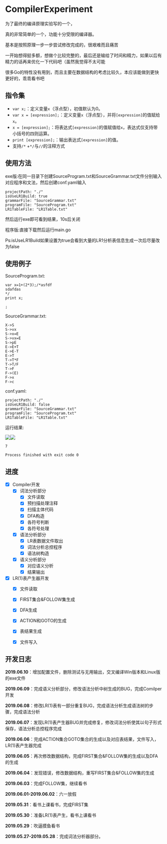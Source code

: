 # CompilerExperiment

为了最终的编译原理实验写的一个，

真的非常简单的一个，功能十分受限的编译器。

基本是按照原理一步一步尝试修改完成的，很艰难而且痛苦

一开始想得挺多额，想做个比较完整的，最后还是输给了时间和精力，如果以后有精力的话再来优化一下代码吧（虽然我觉得不太可能

很多Go的特性没有用到，而且主要在数据结构的考虑比较久，本应该能做到更快更好的，乖乖看书吧

## 指令集

- `var x;`：定义变量`x`（浮点型），初值默认为0。
- `var x = [expression];`：定义变量`x`（浮点型），并将`[expression]`的值赋给`x`。
- `x = [expression];`：将表达式`[expression]`的值赋值给`x`，表达式仅支持带小括号的四则运算。
- `print [expression];`：输出表达式`[expression]`的值。
- 支持`/*` +`*/`与`//`的注释方式

## 使用方法

exe版:在同一目录下创建SourceProgram.txt和SourceGrammar.txt文件分别输入对应程序和文法，然后创建conf.yaml输入

```
projectPath: "./"
isUseLR1Build: true
grammarFile: "SourceGrammar.txt"
programFile: "SourceProgram.txt"
LR1TableFile: "LR1Table.txt"
```

然后运行exe即可看到结果，10s后关闭

程序版:直接下载然后运行main.go

Ps:isUseLR1Build如果设置为true会看到大量的LR1分析表信息生成一次后尽量改为false

## 使用例子

SourceProgram.txt:

```
var x=1+(2*3);/*asfdf
sdafdas
*/
print x;

;
```

SourceGrammar.txt:

```
X->S
S->vx
S->x=E
S->vx=E
S->pE
E->E+T
E->E-T
E->T
T->T*F
T->T/F
T->F
F->(E)
F->x
F->c
```

conf.yaml:


```
projectPath: "./"
isUseLR1Build: false
grammarFile: "SourceGrammar.txt"
programFile: "SourceProgram.txt"
LR1TableFile: "LR1Table.txt"
```

运行结果:

![](https://github.com/Vingdy/CompilerExperiment/blob/master/Result1.png)![](https://github.com/Vingdy/CompilerExperiment/blob/master/Result2.png)
```
7

Process finished with exit code 0
```

## 进度

- [x] Compiler开发
  - [x] 词法分析部分
    - [x] 文件读取
    - [x] 预扫描处理注释
    - [x] 扫描主体代码
    - [x] DFA构造
    - [x] 各符号判断
    - [x] 各符号处理
  - [x] 语法分析部分
    - [x] LR表数据文件取出
    - [x] 词法分析总控程序
    - [x] 语法树构造
  - [x] 语义分析部分
    - [x] 对应语义分析
    - [x] 结果输出

- [x] LR(1)表产生器开发
  - [x] 文件读取
  - [x] FIRST集合&FOLLOW集生成
  - [x] DFA生成
  - [x] ACTION和GOTO的生成
  - [x] 表结果生成
  - [x] 文件写入


## 开发日志

**2019.06.10**：增加配置文件，删除测试与无用输出，交叉编译Win版本和Linux版的exe文件

**2019.06.09**：完成语义分析部分，修改语法分析中树生成的BUG，完成Comilper开发

**2019.06.08**：修改LR(1)表有一部分重复BUG，完成语法分析生成语法树的步骤，完成语法分析

**2019.06.07**：发现LR(1)表产生器BUG并完成修复，修改词法分析使其以句子形式保存，语法分析总控程序完成

**2019.06.06**：完成ACTION集合GOTO集合的生成以及对应表结果，文件写入，LR(1)表产生器完成

**2019.06.05**：再次修改数据结构，完成FIRST集合&FOLLOW集的生成以及DFA的生成

**2019.06.04**：发现错误，修改数据结构，重写FIRST集合&FOLLOW集的生成

**2019.06.03**：完成FOLLOW集，继续看书

**2019.06.01-2019.06.02**：六一放假

**2019.05.31**：看书上课看书，完成FIRST集

**2019.05.30**：准备LR(1)表产生，看书上课看书

**2019.05.29**：吹逼摸鱼看书

**2019.05.27-2019.05.28**：完成词法分析器部分。
